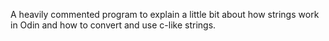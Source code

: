 A heavily commented program to explain a little bit about how strings work in Odin and how to convert and use c-like strings.<br>